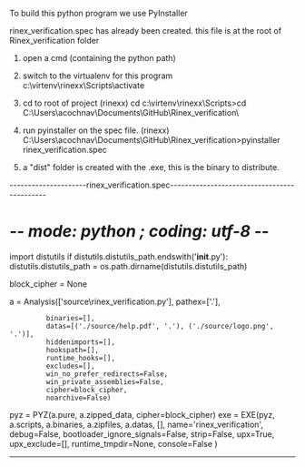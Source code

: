 To build this python program we use PyInstaller

rinex_verification.spec has already been created.
this file is at the root of Rinex_verification folder

1. open a cmd (containing the python path)

2. switch to the virtualenv for this program
c:\virtenv\rinexx\Scripts\activate

3. cd to root of project
(rinexx) cd c:\virtenv\rinexx\Scripts>cd C:\Users\acochnav\Documents\GitHub\Rinex_verification\

4. run pyinstaller on the spec file.
(rinexx) C:\Users\acochnav\Documents\GitHub\Rinex_verification>pyinstaller rinex_verification.spec

5. a "dist" folder is created with the .exe, this is the binary to distribute.

---------------------rinex_verification.spec--------------------------------------------

# -*- mode: python ; coding: utf-8 -*-

import distutils
if distutils.distutils_path.endswith('__init__.py'):
    distutils.distutils_path = os.path.dirname(distutils.distutils_path)

block_cipher = None


a = Analysis(['source\\rinex_verification.py'],
             pathex=['.'],

             binaries=[],
             datas=[('./source/help.pdf', '.'), ('./source/logo.png', '.')],
             hiddenimports=[],
             hookspath=[],
             runtime_hooks=[],
             excludes=[],
             win_no_prefer_redirects=False,
             win_private_assemblies=False,
             cipher=block_cipher,
             noarchive=False)
pyz = PYZ(a.pure, a.zipped_data,
             cipher=block_cipher)
exe = EXE(pyz,
          a.scripts,
          a.binaries,
          a.zipfiles,
          a.datas,
          [],
          name='rinex_verification',
          debug=False,
          bootloader_ignore_signals=False,
          strip=False,
          upx=True,
          upx_exclude=[],
          runtime_tmpdir=None,
          console=False )
          
          
-----------------------------------------------------------------